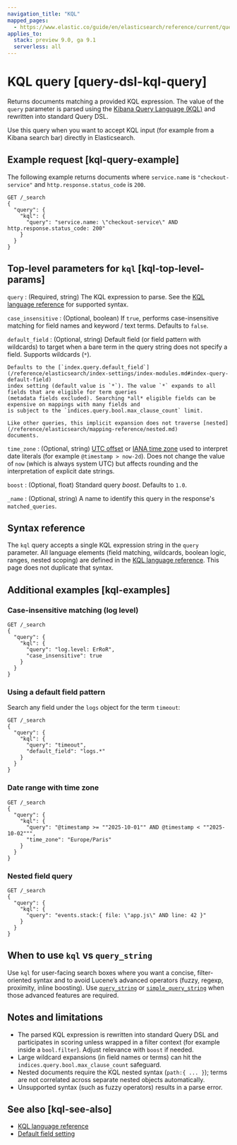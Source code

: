 ```yaml
---
navigation_title: "KQL"
mapped_pages:
  - https://www.elastic.co/guide/en/elasticsearch/reference/current/query-dsl-kql-query.html
applies_to:
  stack: preview 9.0, ga 9.1
  serverless: all
---
```


# KQL query [query-dsl-kql-query]

Returns documents matching a provided KQL expression. The value of the `query` parameter is parsed using the
[Kibana Query Language (KQL)](docs-content://query-languages/kql.md) and rewritten into standard Query DSL.

Use this query when you want to accept KQL input (for example from a Kibana search bar) directly in Elasticsearch.

## Example request [kql-query-example]

The following example returns documents where `service.name` is `"checkout-service"` and `http.response.status_code` is `200`.

```console
GET /_search
{
  "query": {
    "kql": {
      "query": "service.name: \"checkout-service\" AND http.response.status_code: 200"
    }
  }
}
```

## Top-level parameters for `kql` [kql-top-level-params]

`query`
:   (Required, string) The KQL expression to parse. See the
    [KQL language reference](docs-content://query-languages/kql.md) for supported syntax.

`case_insensitive`
:   (Optional, boolean) If `true`, performs case-insensitive matching for field names and keyword / text terms.
    Defaults to `false`.

`default_field`
:   (Optional, string) Default field (or field pattern with wildcards) to target when a bare term in the query
    string does not specify a field. Supports wildcards (`*`).

    Defaults to the [`index.query.default_field`](/reference/elasticsearch/index-settings/index-modules.md#index-query-default-field)
    index setting (default value is `*`). The value `*` expands to all fields that are eligible for term queries
    (metadata fields excluded). Searching *all* eligible fields can be expensive on mappings with many fields and
    is subject to the `indices.query.bool.max_clause_count` limit.

    Like other queries, this implicit expansion does not traverse [nested](/reference/elasticsearch/mapping-reference/nested.md)
    documents.

`time_zone`
:   (Optional, string) [UTC offset](https://en.wikipedia.org/wiki/List_of_UTC_time_offsets) or
    [IANA time zone](https://en.wikipedia.org/wiki/List_of_tz_database_time_zones) used to interpret date literals
    (for example `@timestamp > now-2d`). Does not change the value of `now` (which is always system UTC) but affects
    rounding and the interpretation of explicit date strings.

`boost`
:   (Optional, float) Standard query *boost*. Defaults to `1.0`.

`_name`
:   (Optional, string) A name to identify this query in the response's `matched_queries`.

## Syntax reference

The `kql` query accepts a single KQL expression string in the `query` parameter. All language elements (field matching,
wildcards, boolean logic, ranges, nested scoping) are defined in the
[KQL language reference](docs-content://query-languages/kql.md). This page does not duplicate that syntax.

## Additional examples [kql-examples]

### Case-insensitive matching (log level)

```console
GET /_search
{
  "query": {
    "kql": {
      "query": "log.level: ErRoR",
      "case_insensitive": true
    }
  }
}
```

### Using a default field pattern

Search any field under the `logs` object for the term `timeout`:

```console
GET /_search
{
  "query": {
    "kql": {
      "query": "timeout",
      "default_field": "logs.*"
    }
  }
}
```

### Date range with time zone

```console
GET /_search
{
  "query": {
    "kql": {
      "query": "@timestamp >= ""2025-10-01"" AND @timestamp < ""2025-10-02""",
      "time_zone": "Europe/Paris"
    }
  }
}
```

### Nested field query
```console
GET /_search
{
  "query": {
    "kql": {
      "query": "events.stack:{ file: \"app.js\" AND line: 42 }"
    }
  }
}
```

## When to use `kql` vs `query_string`

Use `kql` for user-facing search boxes where you want a concise, filter-oriented syntax and to avoid Lucene’s
advanced operators (fuzzy, regexp, proximity, inline boosting). Use [`query_string`](./query-dsl-query-string-query.md)
or [`simple_query_string`](./query-dsl-simple-query-string-query.md) when those advanced features are required.

## Notes and limitations

* The parsed KQL expression is rewritten into standard Query DSL and participates in scoring unless wrapped in a
  filter context (for example inside a `bool.filter`). Adjust relevance with `boost` if needed.
* Large wildcard expansions (in field names or terms) can hit the `indices.query.bool.max_clause_count` safeguard.
* Nested documents require the KQL nested syntax (`path:{ ... }`); terms are not correlated across separate nested
  objects automatically.
* Unsupported syntax (such as fuzzy operators) results in a parse error.

## See also [kql-see-also]

* [KQL language reference](docs-content://query-languages/kql.md)
* [Default field setting](/reference/elasticsearch/index-settings/index-modules.md#index-query-default-field)
